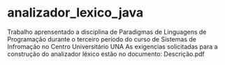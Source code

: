 # analizador_lexico_java
Trabalho aprensentado a disciplina de Paradigmas de Linguagens de Programação durante o terceiro período do curso de Sistemas de Infromação no Centro Universitário UNA
As exigencias solicitadas para a construção do analizador léxico estão no documento: Descrição.pdf
